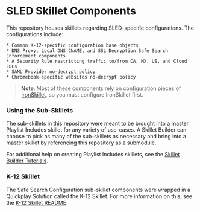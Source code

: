 # SLED Skillet Components

This repository houses skillets regarding SLED-specific configurations. The configurations include: 

    * Common K-12-specific configuration base objects  
    * DNS Proxy, Local DNS CNAME, and SSL Decryption Safe Search Enforcement components
    * A Security Rule restricting traffic to/from CA, MX, US, and Cloud EDLs 
    * SAML Provider no-decrypt policy 
    * Chromebook-specific websites no-decrypt policy

> **Note**: Most of these components rely on configuration pieces of [IronSkillet](https://github.com/PaloAltoNetworks/iron-skillet),
> so you must configure IronSkillet first. 
 
### Using the Sub-Skillets

The sub-skillets in this repository were meant to be brought into a master Playlist Includes skillet for any variety of 
use-cases. A Skillet Builder can choose to pick as many of the sub-skillets as necessary and bring into a master
skillet by referencing this repository as a submodule. 

For additional help on creating Playlist Includes skillets, see the [Skillet Builder Tutorials](https://skilletbuilder.readthedocs.io/en/latest/index.html).

### K-12 Skillet

The Safe Search Configuration sub-skillet components were wrapped in a Quickplay Solution called the K-12 Skillet. 
For more information on this, see the [K-12 Skillet README](https://github.com/PaloAltoNetworks/K12Skillet/blob/master/README.md).
